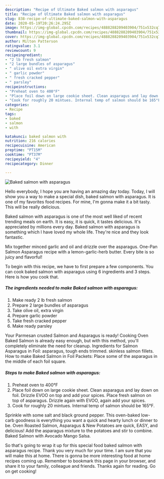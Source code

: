 ```yaml
---
description: "Recipe of Ultimate Baked salmon with asparagus"
title: "Recipe of Ultimate Baked salmon with asparagus"
slug: 838-recipe-of-ultimate-baked-salmon-with-asparagus
date: 2020-05-19T20:26:24.295Z
image: https://img-global.cpcdn.com/recipes/4888288209403904/751x532cq70/baked-salmon-with-asparagus-recipe-main-photo.jpg
thumbnail: https://img-global.cpcdn.com/recipes/4888288209403904/751x532cq70/baked-salmon-with-asparagus-recipe-main-photo.jpg
cover: https://img-global.cpcdn.com/recipes/4888288209403904/751x532cq70/baked-salmon-with-asparagus-recipe-main-photo.jpg
author: Milton Patterson
ratingvalue: 3.1
reviewcount: 9
recipeingredient:
- "2 lb fresh salmon"
- "2 large bundles of asparagus"
- " olive oil extra virgin"
- " garlic powder"
- " fresh cracked pepper"
- " parsley"
recipeinstructions:
- "Preheat oven to 400°F"
- "Place foil down on large cookie sheet. Clean asparagus and lay down on foil. Drizzle EVOO on top and add your spices. Place fresh salmon on top of asparagus. Drizzle again with EVOO, again add your spices."
- "Cook for roughly 20 mintues. Internal temp of salmon should be 165°F."
categories:
- Recipe
tags:
- baked
- salmon
- with

katakunci: baked salmon with 
nutrition: 216 calories
recipecuisine: American
preptime: "PT15M"
cooktime: "PT37M"
recipeyield: "4"
recipecategory: Dinner

---
```



![Baked salmon with asparagus](https://img-global.cpcdn.com/recipes/4888288209403904/751x532cq70/baked-salmon-with-asparagus-recipe-main-photo.jpg)

Hello everybody, I hope you are having an amazing day today. Today, I will show you a way to make a special dish, baked salmon with asparagus. It is one of my favorites food recipes. For mine, I'm gonna make it a bit tasty. This will be really delicious.

Baked salmon with asparagus is one of the most well liked of recent trending meals on earth. It is easy, it is quick, it tastes delicious. It's appreciated by millions every day. Baked salmon with asparagus is something which I have loved my whole life. They're nice and they look fantastic.

Mix together minced garlic and oil and drizzle over the asparagus. One-Pan Salmon Asparagus recipe with a lemon-garlic-herb butter. Every bite is so juicy and flavorful!


To begin with this recipe, we have to first prepare a few components. You can cook baked salmon with asparagus using 6 ingredients and 3 steps. Here is how you cook that.

<!--inarticleads1-->

##### The ingredients needed to make Baked salmon with asparagus:

1. Make ready 2 lb fresh salmon
1. Prepare 2 large bundles of asparagus
1. Take  olive oil, extra virgin
1. Prepare  garlic powder
1. Take  fresh cracked pepper
1. Make ready  parsley


Your Parmesan crusted Salmon and Asparagus is ready! Cooking Oven Baked Salmon is already easy enough, but with this method, you&#39;ll completely eliminate the need for cleanup. Ingredients for Salmon Asparagus in Foil: asparagus, tough ends trimmed. skinless salmon fillets. How to make Baked Salmon in Foil Packets: Place some of the asparagus in the middle of each foil square. 

<!--inarticleads2-->

##### Steps to make Baked salmon with asparagus:

1. Preheat oven to 400°F
1. Place foil down on large cookie sheet. Clean asparagus and lay down on foil. Drizzle EVOO on top and add your spices. Place fresh salmon on top of asparagus. Drizzle again with EVOO, again add your spices.
1. Cook for roughly 20 mintues. Internal temp of salmon should be 165°F.


Sprinkle with some salt and black ground pepper. This oven-baked low-carb goodness is everything you want a quick and hearty lunch or dinner to be. Oven Roasted Salmon, Asparagus &amp; New Potatoes are quick, EASY, and delicious! Add the asparagus mixture to the potatoes and stir to combine. Baked Salmon with Avocado Mango Salsa. 

So that's going to wrap it up for this special food baked salmon with asparagus recipe. Thank you very much for your time. I am sure that you will make this at home. There is gonna be more interesting food at home recipes coming up. Remember to bookmark this page in your browser, and share it to your family, colleague and friends. Thanks again for reading. Go on get cooking!

